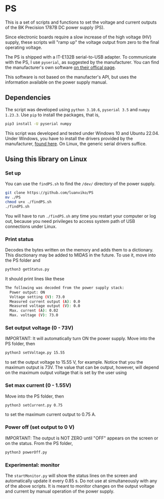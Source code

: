 # PS

This is a set of scripts and functions 
to set the voltage and current outputs of the 
BK Precision 1787B DC power supply (PS).

Since electronic boards require a slow increase 
of the high voltage (HV) supply, 
these scripts will "ramp up" the voltage output 
from zero to the final operating voltage.

The PS is shipped with a IT-E132B serial-to-USB adapter. 
To communicate with the PS, 
I use `pyserial`, as suggested by the manufacturer. 
You can find the manufacturer's own software [on their offical page](https://www.bkprecision.com/products/power-supplies/1787B-0-72vdc-0-15a-programmable-dc-supply-w-rs232-interface.html). 

This software is not based on the manufacter's API, 
but uses the information available on the power supply manual.


## Dependencies

The script was developed using `python 3.10.6`, `pyserial 3.5` and `numpy 1.23.3`. Use `pip` to install the packages, that is, 
```bash
pip3 install -U pyserial numpy
```

This script was developed and tested under Windows 10 and Ubuntu 22.04.
Under Windows, you have to install the drivers provided 
by the manufacturer, [found here](https://www.bkprecision.com/products/power-supplies/1787B-0-72vdc-0-15a-programmable-dc-supply-w-rs232-interface.html). 
On Linux, the generic serial drivers suffice. 


## Using this library on Linux

### Set up 
You can use the `findPS.sh` to find the `/dev/` directory 
of the power supply.

```bash
git clone https://github.com/luanviko/PS
mv ./PS
chmod u+x ./findPS.sh
./findPS.sh
```
You will have to run `./findPS.sh` any time you restart your computer or log out, because you need privileges to access system path of USB
connections under Linux.

### Print status
Decodes the bytes written on the memory 
and adds them to a dictionary. 
This disctionary may be added to MIDAS in the future.
To use it, move into the PS folder and 
```bash
python3 getStatus.py
```
It should print lines like these
```bash
The following was decoded from the power supply stack:
  Power output: ON
  Voltage setting (V): 73.0
  Measured current output (A): 0.0
  Measured voltage output (V): 0.0
  Max. current (A): 0.02
  Max. voltage (V): 73.0
```

### Set output voltage (0 - 73V)
IMPORTANT: It will automatically turn ON the power supply.
Move into the PS folder, then 
```bash
python3 setVoltage.py 15.55 
```
to set the output voltage to 15.55 V, for example.
Notice that you the maximum output is 73V. 
The value that can be output, however, 
will depend on the maximum output voltage
that is set by the user
using 

### Set max current (0 - 1.55V)
Move into the PS folder, then 
```bash 
python3 setCurrent.py 0.75
```
to set the maximum current output to 0.75 A.

### Power off (set output to 0 V)
IMPORTANT: The output is NOT ZERO until "OFF"
appears on the screen or on the status.
From the PS folder, 
```bash
python3 powerOff.py
```

### Experimental: monitor
The `startMonitor.py` will show the status lines 
on the screen and automatically update it every 0.85 s.
Do not use at simultaneously with any of the above scripts.
It is meant to monitor changes on the output voltage 
and current by manual operation of the power supply.


<!-- ## Encoding the voltage value

To send the correct value of HV, 
you need the bytes on addresses 3 to 25.
The encoding of the HV value is in the little-endian manner.
If you want to supply 1.5V, for example, 
you first convert such value to mV, 
then to the hexadecimal base: 15000 ->  -->

